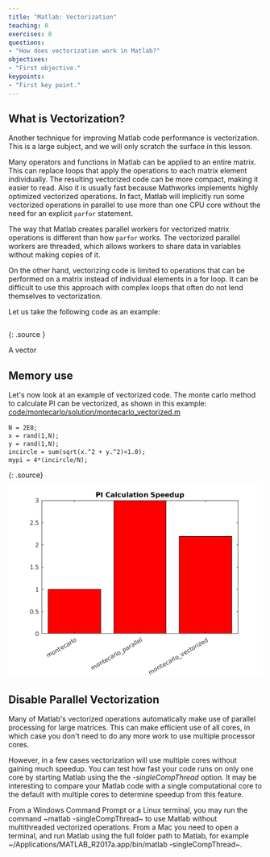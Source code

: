 ```yaml
---
title: "Matlab: Vectorization"
teaching: 0
exercises: 0
questions:
- "How does vectorization work in Matlab?"
objectives:
- "First objective."
keypoints:
- "First key point."
---
```



## What is Vectorization?

Another technique for improving Matlab code performance is vectorization.  This is a large subject, and we will only scratch the surface in this lesson.

Many operators and functions in Matlab can be applied to an entire matrix.  This can replace loops that apply the operations to each matrix element individually.  The resulting vectorized code can be more compact, making it easier to read.  Also it is usually fast because Mathworks implements highly optimized vectorized operations.  In fact, Matlab will implicitly run some vectorized operations in parallel to use more than one CPU core without the need for an explicit `parfor` statement.

The way that Matlab creates parallel workers for vectorized matrix operations is different than how `parfor` works.  The vectorized parallel workers are threaded, which allows workers to share data in variables without making copies of it.

On the other hand, vectorizing code is limited to operations that can be performed on a matrix instead of individual elements in a for loop.  It can be difficult to use this approach with complex loops that often do not lend themselves to vectorization.

Let us take the following code as an example:

~~~
~~~
{: .source }

A vector


## Memory use

Let's now look at an example of vectorized code.  The monte carlo method to calculate PI can be vectorized, as shown in this example: [code/montecarlo/solution/montecarlo_vectorized.m](../code/montecarlo/solution/montecarlo_vectorized.m)

~~~
N = 2E8;
x = rand(1,N);
y = rand(1,N);
incircle = sum(sqrt(x.^2 + y.^2)<1.0);
mypi = 4*(incircle/N);
~~~
{: .source}


![Monte Carlo Speedup](../fig/speedup_montecarlo.png)


## Disable Parallel Vectorization

Many of Matlab's vectorized operations automatically make use of parallel processing for large matrices.  This can make efficient use of all cores, in which case you don't need to do any more work to use multiple processor cores.

However, in a few cases vectorization will use multiple cores without gaining much speedup.  You can test how fast your code runs on only one core by starting Matlab using the the *-singleCompThread* option. It may be interesting to compare your Matlab code with a single computational core to the default with multiple cores to determine speedup from this feature.

From a Windows Command Prompt or a Linux terminal, you may run the command ~matlab -singleCompThread~ to use Matlab without multithreaded vectorized operations.  From a Mac you need to open a terminal, and run Matlab using the full folder path to Matlab, for example ~/Applications/MATLAB_R2017a.app/bin/matlab -singleCompThread~.

